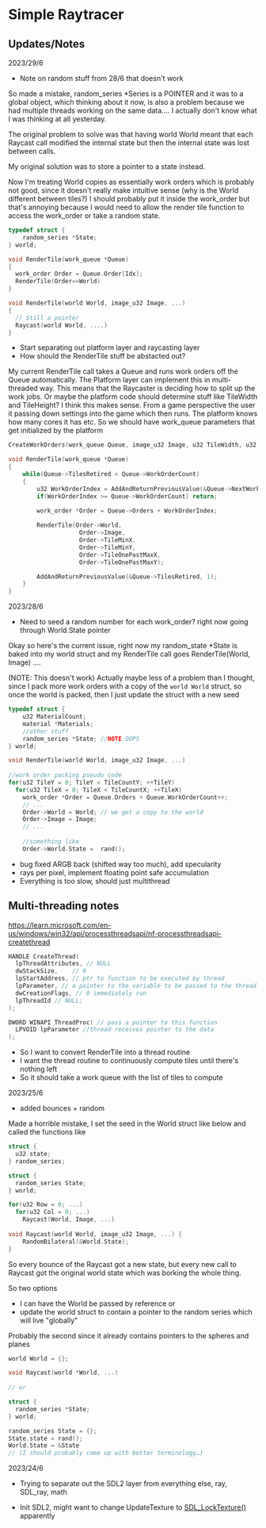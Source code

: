 # Simple Raytracer

## 

## Updates/Notes

2023/29/6

-   Note on random stuff from 28/6 that doesn't work

So made a mistake, random_series \*Series is a POINTER and it was to a global object, which thinking about it now, is also a problem because we had multiple threads working on the same data.... I actually don't know what I was thinking at all yesterday.

The original problem to solve was that having world World meant that each Raycast call modified the internal state but then the internal state was lost between calls.

My original solution was to store a pointer to a state instead.

Now I'm treating World copies as essentially work orders which is probably not good, since it doesn't really make intuitive sense (why is the World different between tiles?) I should probably put it inside the work_order but that's annoying because I would need to allow the render tile function to access the work_order or take a random state.

``` cpp
typedef struct {
    random_series *State; 
} world;

void RenderTile(work_queue *Queue)
{
  work_order Order = Queue.Order[Idx];
  RenderTile(Order=>World)
}

void RenderTile(world World, image_u32 Image, ...)
{
  // Still a pointer
  Raycast(world World, ....)
}

```

-   Start separating out platform layer and raycasting layer
-   How should the RenderTile stuff be abstacted out?

My current RenderTile call takes a Queue and runs work orders off the Queue automatically. The Platform layer can implement this in multi-threaded way. This means that the Raycaster is deciding how to split up the work jobs. Or maybe the platform code should determine stuff like TileWidth and TileHeight? I think this makes sense. From a game perspective the user it passing down settings into the game which then runs. The platform knows how many cores it has etc. So we should have work_queue parameters that get initialized by the platform

``` cpp
CreateWorkOrders(work_queue Queue, image_u32 Image, u32 TileWidth, u32 TileHeight)

void RenderTile(work_queue *Queue)
{
    while(Queue->TilesRetired < Queue->WorkOrderCount)
    {
        u32 WorkOrderIndex = AddAndReturnPreviousValue(&Queue->NextWorkOrder, 1);
        if(WorkOrderIndex >= Queue->WorkOrderCount) return;
        
        work_order *Order = Queue->Orders + WorkOrderIndex;

        RenderTile(Order->World,
                    Order->Image,
                    Order->TileMinX,
                    Order->TileMinY,
                    Order->TileOnePastMaxX,
                    Order->TileOnePastMaxY);

        AddAndReturnPreviousValue(&Queue->TilesRetired, 1);
    }
}
```

2023/28/6

-   Need to seed a random number for each work_order? right now going through World.State pointer

Okay so here's the current issue, right now my random_state \*State is baked into my world struct and my RenderTile call goes RenderTile(World, Image) ....

(NOTE: This doesn't work) Actually maybe less of a problem than I thought, since I pack more work orders with a copy of the `world World` struct, so once the world is packed, then I just update the struct with a new seed

``` cpp
typedef struct {
    u32 MaterialCount;
    material *Materials;
    //other stuff
    random_series *State; //NOTE OOPS
} world;

void RenderTile(world World, image_u32 Image, ...)
  
//work order packing pseudo code
for(u32 TileY = 0; TileY < TileCountY; ++TileY)
  for(u32 TileX = 0; TileX < TileCountX; ++TileX)
    work_order *Order = Queue.Orders + Queue.WorkOrderCount++;
    // ...
    Order->World = World; // we get a copy to the world
    Order->Image = Image;
    // ...
    
    //something like
    Order->World.State =  rand();
```

-   bug fixed ARGB back (shifted way too much), add specularity
-   rays per pixel, implement floating point safe accumulation
-   Everything is too slow, should just multithread

## Multi-threading notes

<https://learn.microsoft.com/en-us/windows/win32/api/processthreadsapi/nf-processthreadsapi-createthread>

``` cpp
HANDLE CreateThread(
  lpThreadAttributes, // NULL
  dwStackSize,    // 0
  lpStartAddress, // ptr to function to be executed by thread
  lpParameter, // a pointer to the variable to be passed to the thread
  dwCreationFlags, // 0 immediately run
  lpThreadId // NULL;
);

DWORD WINAPI ThreadProc( // pass a pointer to this function
  LPVOID lpParameter //thread receives pointer to the data
);
```

-   So I want to convert RenderTile into a thread routine
-   I want the thread routine to continuously compute tiles until there's nothing left
-   So it should take a work queue with the list of tiles to compute

2023/25/6

-   added bounces + random

Made a horrible mistake, I set the seed in the World struct like below and called the functions like

``` cpp
struct {
  u32 state;
} random_series;

struct {
  random_series State;
} world;

for(u32 Row = 0; ...)
  for(u32 Col = 0; ...)
    Raycast(World, Image, ...)
  
void Raycast(world World, image_u32 Image, ...) {
    RandomBilateral(&World.State);
}
```

So every bounce of the Raycast got a new state, but every new call to Raycast got the original world state which was borking the whole thing.

So two options

-   I can have the World be passed by reference or
-   update the world struct to contain a pointer to the random series which will live "globally"

Probably the second since it already contains pointers to the spheres and planes

``` cpp
world World = {};

void Raycast(world *World, ...)
  
// or

struct {
  random_series *State;
} world;

random_series State = {};
State.state = rand();
World.State = &State
// (I should probably come up with better terminology…)
```

2023/24/6

-   Trying to separate out the SDL2 layer from everything else, ray, SDL_ray, math

-   Init SDL2, might want to change UpdateTexture to [SDL_LockTexture()](https://wiki.libsdl.org/SDL2/SDL_LockTexture) apparently
